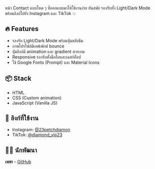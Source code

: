 
หน้า Contact แบบโหด ๆ ที่ออกแบบมาให้ใช้งานง่าย ทันสมัย รองรับทั้ง Light/Dark Mode พร้อมลิงก์ไปยัง Instagram และ TikTok 💥

## 🔥 Features
- รองรับ Light/Dark Mode พร้อมปุ่มสลับธีม
- ภาพโปรไฟล์มีเอฟเฟกต์ bounce
- ปุ่มลิงก์มี animation และ gradient สวยงาม
- Responsive รองรับทั้งมือถือและเดสก์ท็อป
- ใช้ Google Fonts (Prompt) และ Material Icons

## 📦 Stack
- HTML
- CSS (Custom animation)
- JavaScript (Vanilla JS)

## 🔗 ลิงก์ที่ใช้งาน
- Instagram: [@23petchdiamon](https://www.instagram.com/23petchdiamon/)
- TikTok: [@diamond_vip23](https://www.tiktok.com/@diamond_vip23)

## 🧑‍💻 นักพัฒนา
**เพชร** – [GitHub](https://github.com/petchdiamonddev)
